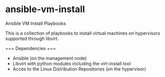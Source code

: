 ansible-vm-install
==================

Ansible VM Install Playbooks

This is a collection of playbooks to install virtual machines on hypervisors supported through libvirt.

=== Dependencies ===

*   Ansible (on the management node)
*   Libvirt with python modules including the virt-install tool
*   Acces to the Linux Distribution Repositories (on the hypervisor)
